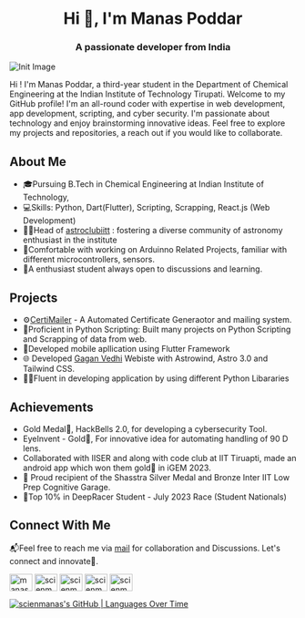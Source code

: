 <h1 align="center">Hi 👋, I'm Manas Poddar</h1>
<h3 align="center">A passionate developer from India</h3>

![Init Image](https://github.com/scienmanas/scienmanas/assets/99756067/d0f7235a-1a2f-40c8-a451-44505b396f0e)

Hi ! I'm Manas Poddar, a third-year student in the Department of Chemical Engineering at the Indian Institute of Technology Tirupati. Welcome to my GitHub profile! I'm an all-round coder with expertise in web development, app development, scripting, and cyber security. I'm passionate about technology and enjoy brainstorming innovative ideas. Feel free to explore my projects and repositories, a reach out if you would like to collaborate.

## About Me

* 🎓Pursuing B.Tech in Chemical Engineering at Indian Institute of Technology,
* 💻Skills: Python, Dart(Flutter), Scripting, Scrapping, React.js (Web Development)
* 👨‍🚀Head of [astroclubiitt](https://github.com/astroclubiitt) : fostering a diverse community of astronomy enthusiast in the institute
* 🔌Comfortable with working on Arduinno Related Projects, familiar with different microcontrollers, sensors.
* 🌟A enthusiast student always open to discussions and learning.
  
## Projects

* ⚙️[CertiMailer](https://github.com/scienmanas/CertiMailer) - A Automated Certificate Generaotor and mailing system.
* 🐍Proficient in Python Scripting: Built many projects on Python Scripting and Scrapping of data from web.
* 📱Developed mobile apllication using Flutter Framework
* 🌐 Developed [Gagan Vedhi](https://www.gaganvedhi.tech) Webiste with Astrowind, Astro 3.0 and Tailwind CSS.
* 👨‍💻Fluent in developing application by using different Python Libararies

## Achievements
* Gold Medal🏅, HackBells 2.0, for developing a cybersecurity Tool.
* EyeInvent - Gold🏅, For innovative idea for automating handling of 90 D lens.
* Collaborated with IISER and along with code club at IIT Tiruapti, made an android app which won them gold🏅 in iGEM 2023.
* 🏅 Proud recipient of the Shasstra Silver Medal and Bronze Inter IIT Low Prep Cognitive Garage.
* 🚀Top 10% in DeepRacer Student - July 2023 Race (Student Nationals)

## Connect With Me

📬Feel free to reach me via [mail](https://mail.google.com/mail/?view=cm&fs=1&to=iamscientistmanas@gmail.com) for collaboration and Discussions. Let's connect and innovate🚀.

<p align="left">
<a href="https://linkedin.com/in/manas-poddar-5a0098227" target="blank"><img align="center" src="https://raw.githubusercontent.com/rahuldkjain/github-profile-readme-generator/master/src/images/icons/Social/linked-in-alt.svg" alt="manas-poddar-5a0098227" height="30" width="40" /></a>
<a href="https://instagram.com/scienmanas" target="blank"><img align="center" src="https://raw.githubusercontent.com/rahuldkjain/github-profile-readme-generator/master/src/images/icons/Social/instagram.svg" alt="scienmanas" height="30" width="40" /></a>
<!-- <a href="https://www.youtube.com/c/scienmanas" target="blank"><img align="center" src="https://raw.githubusercontent.com/rahuldkjain/github-profile-readme-generator/master/src/images/icons/Social/youtube.svg" alt="scienmanas" height="30" width="40" /></a> -->
<a href="https://www.codechef.com/users/scienmanas" target="blank"><img align="center" src="https://cdn.jsdelivr.net/npm/simple-icons@3.1.0/icons/codechef.svg" alt="scienmanas" height="30" width="40" /></a>
<a href="https://www.hackerrank.com/iamscientistman1" target="blank"><img align="center" src="https://raw.githubusercontent.com/rahuldkjain/github-profile-readme-generator/master/src/images/icons/Social/hackerrank.svg" alt="scienmanas" height="30" width="40" /></a>
<a href="https://www.leetcode.com/scienmanas" target="blank"><img align="center" src="https://raw.githubusercontent.com/rahuldkjain/github-profile-readme-generator/master/src/images/icons/Social/leet-code.svg" alt="scienmanas" height="30" width="40" /></a>
</p>

[![scienmanas's GitHub | Languages Over Time](https://stats.quine.sh/scienmanas/languages-over-time?theme=dark)](https://quine.sh?utm_source=widgets&utm_campaign=scienmanas)
